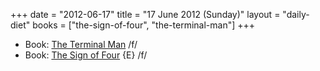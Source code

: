 +++
date = "2012-06-17"
title = "17 June 2012 (Sunday)"
layout = "daily-diet"
books = ["the-sign-of-four", "the-terminal-man"]
+++

<ul>
<li class="entry books">Book: <a href="/books/the-terminal-man">The Terminal Man</a> /f/</li>
<li class="entry books">Book: <a href="/books/the-sign-of-four">The Sign of Four</a> {E} /f/</li>
</ul>